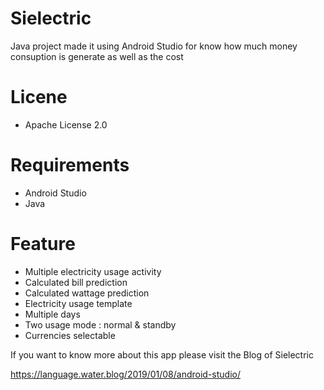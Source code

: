 # Sielectric
Java project made it using Android Studio for know how much money consuption is generate as well as the  cost 

# Licene 
* Apache License 2.0

# Requirements

* Android Studio
* Java


# Feature
* Multiple electricity usage activity
* Calculated bill prediction
* Calculated wattage prediction
* Electricity usage template
* Multiple days
* Two usage mode : normal & standby
* Currencies selectable


If you want to know more about this app please visit the Blog of Sielectric

https://language.water.blog/2019/01/08/android-studio/
